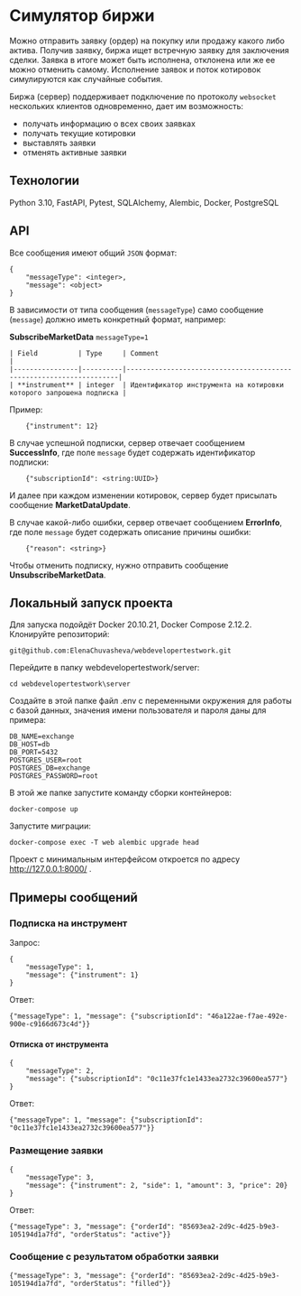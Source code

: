 # Симулятор биржи

Можно отправить заявку (ордер) на покупку или продажу какого либо актива. 
Получив заявку, биржа ищет встречную заявку для заключения сделки.
Заявка в итоге может быть исполнена, отклонена или же ее можно отменить самому.
Исполнение заявок и поток котировок симулируются как случайные события.

Биржа (сервер) поддерживает подключение по протоколу `websocket` нескольких клиентов одновременно, дает им возможность:

* получать информацию о всех своих заявках
* получать текущие котировки
* выставлять заявки
* отменять активные заявки

## Технологии
Python 3.10, FastAPI, Pytest, SQLAlchemy, Alembic, Docker, PostgreSQL

## API
Все сообщения имеют общий `JSON` формат:
    
    {
        "messageType": <integer>,
        "message": <object>
    }

В зависимости от типа сообщения (`messageType`) само сообщение (`message`) должно иметь конкретный формат, например:

**SubscribeMarketData** `messageType=1`
    
    | Field          | Type     | Comment                                                            |
    |----------------|----------|--------------------------------------------------------------------|
    | **instrument** | integer  | Идентификатор инструмента на котировки которого запрошена подписка |

Пример:
    
        {"instrument": 12}
    
В случае успешной подписки, сервер отвечает сообщением **SuccessInfo**, где поле `message` будет содержать идентификатор подписки:
    
        {"subscriptionId": <string:UUID>}
    
И далее при каждом изменении котировок, сервер будет присылать сообщение **MarketDataUpdate**.
    
В случае какой-либо ошибки, сервер отвечает сообщением **ErrorInfo**, где поле `message` будет содержать описание причины ошибки:
    
        {"reason": <string>}
    
Чтобы отменить подписку, нужно отправить сообщение **UnsubscribeMarketData**.

## Локальный запуск проекта
Для запуска подойдёт Docker 20.10.21, Docker Compose 2.12.2.  
Клонируйте репозиторий:
```
git@github.com:ElenaChuvasheva/webdevelopertestwork.git
```
Перейдите в папку webdevelopertestwork/server:
```
cd webdevelopertestwork\server
```
Создайте в этой папке файл .env с переменными окружения для работы с базой данных, значения имени пользователя и пароля даны для примера:
```
DB_NAME=exchange
DB_HOST=db
DB_PORT=5432
POSTGRES_USER=root
POSTGRES_DB=exchange
POSTGRES_PASSWORD=root
```
В этой же папке запустите команду сборки контейнеров:
```
docker-compose up
```
Запустите миграции:
```
docker-compose exec -T web alembic upgrade head
```
Проект с минимальным интерфейсом откроется по адресу http://127.0.0.1:8000/ . 

## Примеры сообщений
### Подписка на инструмент
Запрос:
```
{
    "messageType": 1,
    "message": {"instrument": 1}
}
```
Ответ:
```
{"messageType": 1, "message": {"subscriptionId": "46a122ae-f7ae-492e-900e-c9166d673c4d"}}
```
#### Отписка от инструмента
```
{
    "messageType": 2,
    "message": {"subscriptionId": "0c11e37fc1e1433ea2732c39600ea577"}
}
```
Ответ:
```
{"messageType": 1, "message": {"subscriptionId": "0c11e37fc1e1433ea2732c39600ea577"}}
```
### Размещение заявки
```
{
    "messageType": 3,
    "message": {"instrument": 2, "side": 1, "amount": 3, "price": 20}
}
```
Ответ:
```
{"messageType": 3, "message": {"orderId": "85693ea2-2d9c-4d25-b9e3-105194d1a7fd", "orderStatus": "active"}}
```
### Сообщение с результатом обработки заявки
```
{"messageType": 3, "message": {"orderId": "85693ea2-2d9c-4d25-b9e3-105194d1a7fd", "orderStatus": "filled"}}
```
